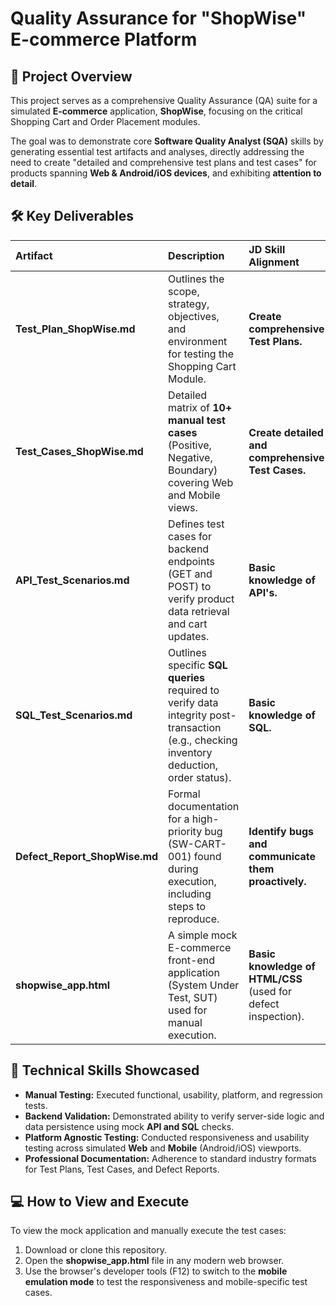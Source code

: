 # **Quality Assurance for "ShopWise" E-commerce Platform**

## **🎯 Project Overview**

This project serves as a comprehensive Quality Assurance (QA) suite for a simulated **E-commerce** application, **ShopWise**, focusing on the critical Shopping Cart and Order Placement modules.

The goal was to demonstrate core **Software Quality Analyst (SQA)** skills by generating essential test artifacts and analyses, directly addressing the need to create "detailed and comprehensive test plans and test cases" for products spanning **Web & Android/iOS devices**, and exhibiting **attention to detail**.

## **🛠️ Key Deliverables**

| Artifact | Description | JD Skill Alignment |
| :---- | :---- | :---- |
| **Test\_Plan\_ShopWise.md** | Outlines the scope, strategy, objectives, and environment for testing the Shopping Cart Module. | **Create comprehensive Test Plans.** |
| **Test\_Cases\_ShopWise.md** | Detailed matrix of **10+ manual test cases** (Positive, Negative, Boundary) covering Web and Mobile views. | **Create detailed and comprehensive Test Cases.** |
| **API\_Test\_Scenarios.md** | Defines test cases for backend endpoints (GET and POST) to verify product data retrieval and cart updates. | **Basic knowledge of API's.** |
| **SQL\_Test\_Scenarios.md** | Outlines specific **SQL queries** required to verify data integrity post-transaction (e.g., checking inventory deduction, order status). | **Basic knowledge of SQL.** |
| **Defect\_Report\_ShopWise.md** | Formal documentation for a high-priority bug (SW-CART-001) found during execution, including steps to reproduce. | **Identify bugs and communicate them proactively.** |
| **shopwise\_app.html** | A simple mock E-commerce front-end application (System Under Test, SUT) used for manual execution. | **Basic knowledge of HTML/CSS** (used for defect inspection). |

## **🔗 Technical Skills Showcased**

* **Manual Testing:** Executed functional, usability, platform, and regression tests.  
* **Backend Validation:** Demonstrated ability to verify server-side logic and data persistence using mock **API and SQL** checks.  
* **Platform Agnostic Testing:** Conducted responsiveness and usability testing across simulated **Web** and **Mobile** (Android/iOS) viewports.  
* **Professional Documentation:** Adherence to standard industry formats for Test Plans, Test Cases, and Defect Reports.

## **💻 How to View and Execute**

To view the mock application and manually execute the test cases:

1. Download or clone this repository.  
2. Open the **shopwise\_app.html** file in any modern web browser.  
3. Use the browser's developer tools (F12) to switch to the **mobile emulation mode** to test the responsiveness and mobile-specific test cases.
